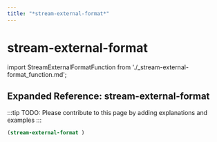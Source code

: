 ```yaml
---
title: "*stream-external-format*"
---
```


# stream-external-format

import StreamExternalFormatFunction from './_stream-external-format_function.md';

<StreamExternalFormatFunction />

## Expanded Reference: stream-external-format

:::tip
TODO: Please contribute to this page by adding explanations and examples
:::

```lisp
(stream-external-format )
```

